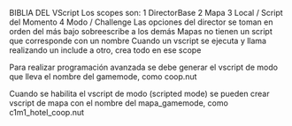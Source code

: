 BIBLIA DEL VScript
Los scopes son:
1 DirectorBase
2 Mapa
3 Local / Script del Momento
4 Modo / Challenge
Las opciones del director se toman en orden del más bajo sobreescribe a los demás
Mapas no tienen un script que corresponde con un nombre
Cuando un vscript se ejecuta y llama realizando un include a otro, crea todo en ese scope

Para realizar programación avanzada se debe generar el vscript de modo
que lleva el nombre del gamemode, como coop.nut

Cuando se habilita el vscript de modo (scripted mode) se pueden crear vscript de mapa
con el nombre del mapa_gamemode, como c1m1_hotel_coop.nut

